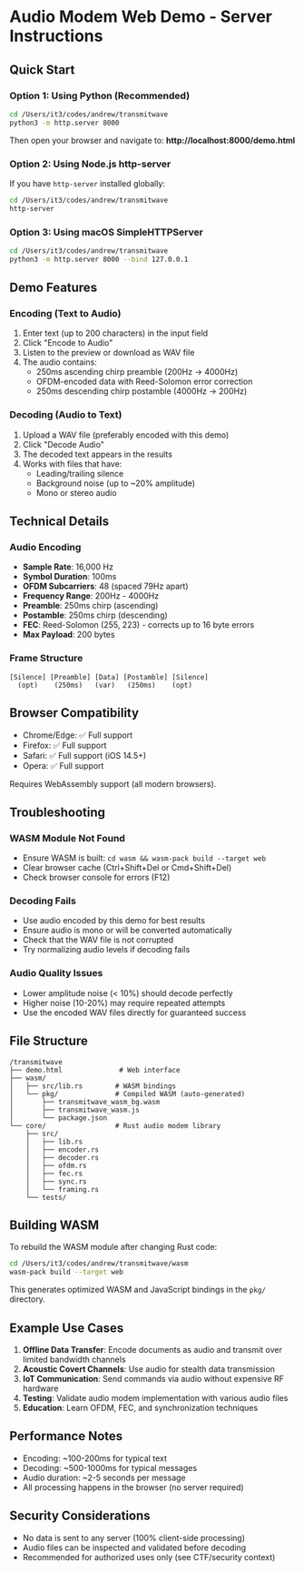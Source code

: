 # Audio Modem Web Demo - Server Instructions

## Quick Start

### Option 1: Using Python (Recommended)

```bash
cd /Users/it3/codes/andrew/transmitwave
python3 -m http.server 8000
```

Then open your browser and navigate to: **http://localhost:8000/demo.html**

### Option 2: Using Node.js http-server

If you have `http-server` installed globally:

```bash
cd /Users/it3/codes/andrew/transmitwave
http-server
```

### Option 3: Using macOS SimpleHTTPServer

```bash
cd /Users/it3/codes/andrew/transmitwave
python3 -m http.server 8000 --bind 127.0.0.1
```

## Demo Features

### Encoding (Text to Audio)
1. Enter text (up to 200 characters) in the input field
2. Click "Encode to Audio"
3. Listen to the preview or download as WAV file
4. The audio contains:
   - 250ms ascending chirp preamble (200Hz → 4000Hz)
   - OFDM-encoded data with Reed-Solomon error correction
   - 250ms descending chirp postamble (4000Hz → 200Hz)

### Decoding (Audio to Text)
1. Upload a WAV file (preferably encoded with this demo)
2. Click "Decode Audio"
3. The decoded text appears in the results
4. Works with files that have:
   - Leading/trailing silence
   - Background noise (up to ~20% amplitude)
   - Mono or stereo audio

## Technical Details

### Audio Encoding
- **Sample Rate**: 16,000 Hz
- **Symbol Duration**: 100ms
- **OFDM Subcarriers**: 48 (spaced 79Hz apart)
- **Frequency Range**: 200Hz - 4000Hz
- **Preamble**: 250ms chirp (ascending)
- **Postamble**: 250ms chirp (descending)
- **FEC**: Reed-Solomon (255, 223) - corrects up to 16 byte errors
- **Max Payload**: 200 bytes

### Frame Structure
```
[Silence] [Preamble] [Data] [Postamble] [Silence]
  (opt)    (250ms)   (var)   (250ms)    (opt)
```

## Browser Compatibility

- Chrome/Edge: ✅ Full support
- Firefox: ✅ Full support
- Safari: ✅ Full support (iOS 14.5+)
- Opera: ✅ Full support

Requires WebAssembly support (all modern browsers).

## Troubleshooting

### WASM Module Not Found
- Ensure WASM is built: `cd wasm && wasm-pack build --target web`
- Clear browser cache (Ctrl+Shift+Del or Cmd+Shift+Del)
- Check browser console for errors (F12)

### Decoding Fails
- Use audio encoded by this demo for best results
- Ensure audio is mono or will be converted automatically
- Check that the WAV file is not corrupted
- Try normalizing audio levels if decoding fails

### Audio Quality Issues
- Lower amplitude noise (< 10%) should decode perfectly
- Higher noise (10-20%) may require repeated attempts
- Use the encoded WAV files directly for guaranteed success

## File Structure

```
/transmitwave
├── demo.html              # Web interface
├── wasm/
│   ├── src/lib.rs        # WASM bindings
│   └── pkg/              # Compiled WASM (auto-generated)
│       ├── transmitwave_wasm_bg.wasm
│       ├── transmitwave_wasm.js
│       └── package.json
└── core/                 # Rust audio modem library
    ├── src/
    │   ├── lib.rs
    │   ├── encoder.rs
    │   ├── decoder.rs
    │   ├── ofdm.rs
    │   ├── fec.rs
    │   ├── sync.rs
    │   └── framing.rs
    └── tests/
```

## Building WASM

To rebuild the WASM module after changing Rust code:

```bash
cd /Users/it3/codes/andrew/transmitwave/wasm
wasm-pack build --target web
```

This generates optimized WASM and JavaScript bindings in the `pkg/` directory.

## Example Use Cases

1. **Offline Data Transfer**: Encode documents as audio and transmit over limited bandwidth channels
2. **Acoustic Covert Channels**: Use audio for stealth data transmission
3. **IoT Communication**: Send commands via audio without expensive RF hardware
4. **Testing**: Validate audio modem implementation with various audio files
5. **Education**: Learn OFDM, FEC, and synchronization techniques

## Performance Notes

- Encoding: ~100-200ms for typical text
- Decoding: ~500-1000ms for typical messages
- Audio duration: ~2-5 seconds per message
- All processing happens in the browser (no server required)

## Security Considerations

- No data is sent to any server (100% client-side processing)
- Audio files can be inspected and validated before decoding
- Recommended for authorized uses only (see CTF/security context)
